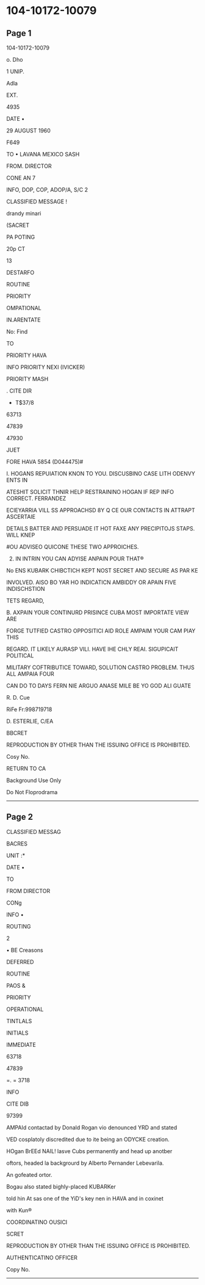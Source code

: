 # 104-10172-10079

## Page 1

104-10172-10079

o. Dho

1 UNIP.

Adla

EXT.

4935

DATE •

29 AUGUST 1960

F649

TO • LAVANA MEXICO SASH

FROM. DIRECTOR

CONE AN 7

INFO, DOP, COP, ADOP/A, S/C 2

CLASSIFIED MESSAGE !

drandy minari

(SACRET

PA POTING

20p CT

13

DESTARFO

ROUTINE

PRIORITY

OMPATIONAL

IN.ARENTATE

No: Find

TO

PRIORITY HAVA

INFO PRIORITY NEXI (IVICKER)

PRIORITY MASH

. CITE DIR

- T$37/8

63713

47839

47930

JUET

FORE HAVA 5854 (D044475)#

I. HOGANS REPUIATION KNON TO YOU. DISCUSBINO CASE LITH ODENVY ENTS IN

ATESHIT SOLICIT THNIR HELP RESTRAININO HOGAN IF REP INFO CORRECT. FERRANDEZ

ECIEYARRIA VILL SS APPROACHSD 8Y Q CE OUR CONTACTS IN ATTRAPT ASCERTAIE

DETAILS BATTER AND PERSUADE IT HOT FAXE ANY PRECIPITOJS STAPS. WILL KNEP

#OU ADVISEO QUICONE THESE TWO APPROICHES.

2. IN INTRIN YOU CAN ADYISE ANPAIN POUR THAT®

No ENS KUBARK CHIBCTICH KEPT NOST SECRET AND SECURE AS PAR KE

INVOLVED. AISO BO YAR HO INDICATICN AMBIDDY OR APAIN FIVE INDISCHSTION

TETS REGARD,

B. AXPAIN YOUR CONTINURD PRISINCE CUBA MOST IMPORTATE VIEW ARE

FORGE TUTFIED CASTRO OPPOSITICI AID ROLE AMPAIM YOUR CAM PIAY THIS

REGARD. IT LIKELY AURASP VILI. HAVE IHE CHLY REAI. SIGUPICAIT POLITICAL

MILITARY COFTRIBUTICE TOWARD, SOLUTION CASTRO PROBLEM. THUS ALL AMPAIA FOUR

CAN DO TO DAYS FERN NIE ARGUO ANASE MILE BE YO GOD ALI GUATE

R. D. Cue

RiFe Fr:998719718

D. ESTERLIE, C/EA

BBCRET

REPRODUCTION BY OTHER THAN THE ISSUING OFFICE IS PROHIBITED.

Cosy No.

RETURN TO CA

Background Use Only

Do Not Floprodrama

---

## Page 2

CLASSIFIED MESSAG

BACRES

UNIT :*

DATE •

TO

FROM DIRECTOR

CONg

INFO •

ROUTING

2

• BE Creasons

DEFERRED

ROUTINE

PAOS &

PRIORITY

OPERATIONAL

TINTLALS

INITIALS

IMMEDIATE

63718

47839

=. = 3718

INFO

CITE DIB

97399

AMPAId contactad by Donald Rogan vio denounced YRD and stated

VED cosplatoly discredited due to ite being an ODYCKE creation.

HOgan BrEEd NAIL! lasve Cubs permanently and head up anotber

oftors, headed la backgrourd by Alberto Pernander Lebevarila.

An gofeated ortor.

Bogau also stated bighly-placed KUBARKer

told hin At sas one of the YiD's key nen in HAVA and in coxinet

with Kun®

COORDINATINO OUSICI

SCRET

REPRODUCTION BY OTHER THAN THE ISSUING OFFICE IS PROHIBITED.

AUTHENTICATINO OFFICER

Copy No.

---

